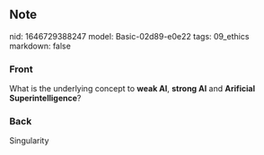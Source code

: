 ## Note
nid: 1646729388247
model: Basic-02d89-e0e22
tags: 09_ethics
markdown: false

### Front
What is the underlying concept to <b>weak AI</b>, <b>strong AI</b>
and <b>Arificial Superintelligence</b>?

### Back
Singularity
